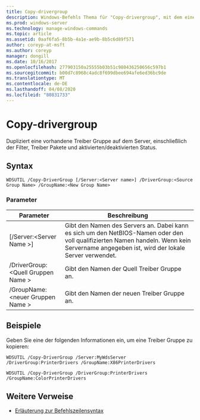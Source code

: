 ```yaml
---
title: Copy-drivergroup
description: Windows-Befehls Thema für "Copy-drivergroup", mit dem eine vorhandene Treiber Gruppe auf dem Server dupliziert wird, einschließlich der Filter, Treiber Pakete und aktivierten/deaktivierten Status.
ms.prod: windows-server
ms.technology: manage-windows-commands
ms.topic: article
ms.assetid: 0aaf6fa5-8b5b-4a1e-ae9b-8b5c6d89f571
author: coreyp-at-msft
ms.author: coreyp
manager: dongill
ms.date: 10/16/2017
ms.openlocfilehash: 277903150a25555b03b51c980436250656c597b1
ms.sourcegitcommit: b00d7c8968c4adc8f699dbee694afe6ed36bc9de
ms.translationtype: MT
ms.contentlocale: de-DE
ms.lasthandoff: 04/08/2020
ms.locfileid: "80831733"
---
```

# <a name="copy-drivergroup"></a>Copy-drivergroup

Dupliziert eine vorhandene Treiber Gruppe auf dem Server, einschließlich der Filter, Treiber Pakete und aktivierten/deaktivierten Status.

## <a name="syntax"></a>Syntax

```
WDSUTIL /Copy-DriverGroup [/Server:<Server name>] /DriverGroup:<Source Group Name> /GroupName:<New Group Name>
```

### <a name="parameters"></a>Parameter

|Parameter|Beschreibung|
|---------|-----------|
|[/Server:\<Server Name >]|Gibt den Namen des Servers an. Dabei kann es sich um den NetBIOS-Namen oder den voll qualifizierten Namen handeln. Wenn kein Servername angegeben ist, wird der lokale Server verwendet.|
|/DriverGroup:\<Quell Gruppen Name >|Gibt den Namen der Quell Treiber Gruppe an.|
|/GroupName:\<neuer Gruppen Name >|Gibt den Namen der neuen Treiber Gruppe an.|

## <a name="examples"></a><a name=BKMK_examples></a>Beispiele

Geben Sie eine der folgenden Informationen ein, um eine Treiber Gruppe zu kopieren:
```
WDSUTIL /Copy-DriverGroup /Server:MyWdsServer /DriverGroup:PrinterDrivers /GroupName:X86PrinterDrivers
```
```
WDSUTIL /Copy-DriverGroup /DriverGroup:PrinterDrivers /GroupName:ColorPrinterDrivers
```

## <a name="additional-references"></a>Weitere Verweise

- [Erläuterung zur Befehlszeilensyntax](command-line-syntax-key.md)